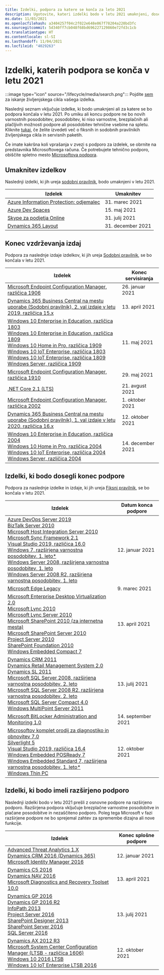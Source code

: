 ```yaml
---
title: Izdelki, podpora za katere se konča za leto 2021
description: Ugotovite, kateri izdelki bodo v letu 2021 umaknjeni, dosegli konec podpore ali prešli z osnovne podpore na razširjeno podporo.
ms.date: 11/03/2021
ms.openlocfilehash: a3404257f04c2f022e648e067f78204a220bd3fc
ms.sourcegitcommit: 5d340ff7cb048f68bd696227129860e72fd3c1cb
ms.translationtype: HT
ms.contentlocale: sl-SI
ms.lasthandoff: 11/04/2021
ms.locfileid: "4029263"
---
```

# <a name="products-ending-support-in-2021"></a>Izdelki, katerih podpora se konča v letu 2021

:::image type="icon" source="/lifecycle/media/search.png":::
Pojdite [sem](/lifecycle/products/) za iskanje življenjskega cikla vašega izdelka.

Naslednji seznam vključuje izdelke, ki bodo umaknjeni ali za katere se bo podpora končala v letu 2021. Po umiku ali koncu podpore ne bo novih varnostnih posodobitev, posodobitev, ki niso varnostne, brezplačnih ali plačljivih možnosti podpore ali posodobitev tehnične vsebine na spletu. Kliknite [tukaj](/lifecycle/overview/product-end-of-support-overview), če želite izvedeti več o fiksnih in sodobnih pravilnikih življenjskega cikla in servisnih paketih.

Če imate kakršna koli vprašanja v zvezi s podporo za izdelek, se obrnite na predstavnika Microsoftovega računa. Če potrebujete tehnično podporo, obiščite spletno mesto [Microsoftova podpora](https://support.microsoft.com/contactus/?ws=support).

## <a name="product-retirements"></a>Umaknitev izdelkov

Naslednji izdelki, ki jih ureja [sodobni pravilnik](/lifecycle/policies/modern), bodo umaknjeni v letu 2021.

| Izdelek | Umaknitev |
| --- | --- |
| [Azure Information Protection: odjemalec](/lifecycle/products/azure-information-protection-client?branch=live)<br> | 31. marec 2021 |
| [Azure Dev Spaces](/lifecycle/products/azure-dev-spaces?branch=live)<br> | 15. maj 2021 |
| [Skype za podjetja Online](/lifecycle/products/skype-for-business-online?branch=live)<br> | 31. julij 2021 |
| [Dynamics 365 Layout](/lifecycle/products/dynamics-365-layout?branch=live)<br> | 31. december 2021 |


## <a name="release-end-of-servicing"></a>Konec vzdrževanja izdaj

Podpora za naslednje izdaje izdelkov, ki jih ureja [Sodobni pravilnik](/lifecycle/policies/modern), se bo končala v letu 2021.

| Izdelek | Konec servisiranja |
| --- | --- |
| [Microsoft Endpoint Configuration Manager, različica 1906](/lifecycle/products/microsoft-endpoint-configuration-manager?branch=live)<br> | 26. januar 2021 |
| [Dynamics 365 Business Central na mestu uporabe (Sodobni pravilnik), 2. val izdaje v letu 2019, različica 15.x](/lifecycle/products/dynamics-365-business-central-onpremises-modern-policy?branch=live)<br> | 13. april 2021 |
| [Windows 10 Enterprise in Education, različica 1803](/lifecycle/products/windows-10-enterprise-and-education?branch=live)<br>[Windows 10 Enterprise in Education, različica 1809](/lifecycle/products/windows-10-enterprise-and-education?branch=live)<br>[Windows 10 Home in Pro, različica 1909](/lifecycle/products/windows-10-home-and-pro?branch=live)<br>[Windows 10 IoT Enterprise, različica 1803](/lifecycle/products/windows-10-iot-enterprise?branch=live)<br>[Windows 10 IoT Enterprise, različica 1809](/lifecycle/products/windows-10-iot-enterprise?branch=live)<br>[Windows Server, različica 1909](/lifecycle/products/windows-server?branch=live)<br> | 11. maj 2021 |
| [Microsoft Endpoint Configuration Manager, različica 1910](/lifecycle/products/microsoft-endpoint-configuration-manager?branch=live)<br> | 29. maj 2021 |
| [.NET Core 2.1 (LTS)](/lifecycle/products/microsoft-net-and-net-core?branch=live)<br> | 21. avgust 2021 |
| [Microsoft Endpoint Configuration Manager, različica 2002](/lifecycle/products/microsoft-endpoint-configuration-manager?branch=live)<br> | 1. oktober 2021 |
| [Dynamics 365 Business Central na mestu uporabe (Sodobni pravilnik), 1. val izdaje v letu 2020, različica 16.x](/lifecycle/products/dynamics-365-business-central-onpremises-modern-policy?branch=live)<br> | 12. oktober 2021 |
| [Windows 10 Enterprise in Education, različica 2004](/lifecycle/products/windows-10-enterprise-and-education?branch=live)<br>[Windows 10 Home in Pro, različica 2004](/lifecycle/products/windows-10-home-and-pro?branch=live)<br>[Windows 10 IoT Enterprise, različica 2004](/lifecycle/products/windows-10-iot-enterprise?branch=live)<br>[Windows Server, različica 2004](/lifecycle/products/windows-server?branch=live)<br> | 14. december 2021 |


## <a name="products-reaching-end-of-support"></a>Izdelki, ki bodo dosegli konec podpore

Podpora za naslednje izdelke in izdaje, ki jih ureja [Fiksni pravilnik](/lifecycle/policies/fixed), se bo končala v letu 2021.

| Izdelek | Datum konca podpore |
| --- | --- |
| [Azure DevOps Server 2019](/lifecycle/products/azure-devops-server-2019?branch=live)<br>[BizTalk Server 2010](/lifecycle/products/biztalk-server-2010?branch=live)<br>[Microsoft Host Integration Server 2010](/lifecycle/products/microsoft-host-integration-server-2010?branch=live)<br>[Microsoft Sync Framework 2.1](/lifecycle/products/microsoft-sync-framework-21?branch=live)<br>[Visual Studio 2019, različica 16.0](/lifecycle/products/visual-studio-2019?branch=live)<br>[Windows 7, razširjena varnostna posodobitev, 1. leto*](/lifecycle/products/windows-7?branch=live)<br>[Windows Server 2008, razširjena varnostna posodobitev, 1. leto](/lifecycle/products/windows-server-2008?branch=live)<br>[Windows Server 2008 R2, razširjena varnostna posodobitev, 1. leto](/lifecycle/products/windows-server-2008-r2?branch=live)<br> | 12. januar 2021 |
| [Microsoft Edge Legacy](/lifecycle/products/microsoft-edge-legacy?branch=live)<br> | 9. marec 2021 |
| [Microsoft Enterprise Desktop Virtualization 2.0](/lifecycle/products/microsoft-enterprise-desktop-virtualization-20?branch=live)<br>[Microsoft Lync 2010](/lifecycle/products/microsoft-lync-2010?branch=live)<br>[Microsoft Lync Server 2010](/lifecycle/products/microsoft-lync-server-2010?branch=live)<br>[Microsoft SharePoint 2010 (za internetna mesta)](/lifecycle/products/microsoft-sharepoint-2010?branch=live)<br>[Microsoft SharePoint Server 2010](/lifecycle/products/microsoft-sharepoint-server-2010?branch=live)<br>[Project Server 2010](/lifecycle/products/project-server-2010?branch=live)<br>[SharePoint Foundation 2010](/lifecycle/products/sharepoint-foundation-2010?branch=live)<br>[Windows Embedded Compact 7](/lifecycle/products/windows-embedded-compact-7?branch=live)<br> | 13. april 2021 |
| [Dynamics CRM 2011](/lifecycle/products/dynamics-crm-2011?branch=live)<br>[Dynamics Retail Management System 2.0](/lifecycle/products/dynamics-retail-management-system-20?branch=live)<br>[Dynamics SL 2011](/lifecycle/products/dynamics-sl-2011?branch=live)<br>[Microsoft SQL Server 2008, razširjena varnostna posodobitev, 2. leto](/lifecycle/products/microsoft-sql-server-2008?branch=live)<br>[Microsoft SQL Server 2008 R2, razširjena varnostna posodobitev, 2. leto](/lifecycle/products/microsoft-sql-server-2008-r2?branch=live)<br>[Microsoft SQL Server Compact 4.0](/lifecycle/products/microsoft-sql-server-compact-40?branch=live)<br>[Windows MultiPoint Server 2011](/lifecycle/products/windows-multipoint-server-2011?branch=live)<br> | 13. julij 2021 |
| [Microsoft BitLocker Administration and Monitoring 1.0](/lifecycle/products/microsoft-bitlocker-administration-and-monitoring-10?branch=live)<br> | 14. september 2021 |
| [Microsoftov komplet orodij za diagnostiko in obnovitev 7.0](/lifecycle/products/microsoft-diagnostics-and-recovery-toolset-70?branch=live)<br>[Silverlight 5](/lifecycle/products/silverlight-5?branch=live)<br>[Visual Studio 2019, različica 16.4](/lifecycle/products/visual-studio-2019?branch=live)<br>[Windows Embedded POSReady 7](/lifecycle/products/windows-embedded-posready-7?branch=live)<br>[Windows Embedded Standard 7, razširjena varnostna posodobitev, 1. leto*](/lifecycle/products/windows-embedded-standard-7?branch=live)<br>[Windows Thin PC](/lifecycle/products/windows-thin-pc?branch=live)<br> | 12. oktober 2021 |


## <a name="products-moving-to-extended-support"></a>Izdelki, ki bodo imeli razširjeno podporo

Naslednji izdelki bodo v letu 2021 prešli z osnovne podpore na razširjeno podporo. Razširjena podpora vključuje brezplačne varnostne posodobitve in plačane posodobitve in nezaščiteno podporo. Poleg tega Microsoft v fazi razširjene podpore ne bo sprejemal zahtev za spremembe dizajna ali nove funkcije.

| Izdelek | Konec splošne podpore |
| --- | --- |
| [Advanced Threat Analytics 1.X](/lifecycle/products/advanced-threat-analytics-1x?branch=live)<br>[Dynamics CRM 2016 (Dynamics 365)](/lifecycle/products/dynamics-crm-2016-dynamics-365?branch=live)<br>[Microsoft Identity Manager 2016](/lifecycle/products/microsoft-identity-manager-2016?branch=live)<br> | 12. januar 2021 |
| [Dynamics C5 2016](/lifecycle/products/dynamics-c5-2016?branch=live)<br>[Dynamics NAV 2016](/lifecycle/products/dynamics-nav-2016?branch=live)<br>[Microsoft Diagnostics and Recovery Toolset 10.0](/lifecycle/products/microsoft-diagnostics-and-recovery-toolset-100?branch=live)<br> | 13. april 2021 |
| [Dynamics GP 2016](/lifecycle/products/dynamics-gp-2016?branch=live)<br>[Dynamics GP 2016 R2](/lifecycle/products/dynamics-gp-2016-r2?branch=live)<br>[InfoPath 2013](/lifecycle/products/infopath-2013?branch=live)<br>[Project Server 2016](/lifecycle/products/project-server-2016?branch=live)<br>[SharePoint Designer 2013](/lifecycle/products/sharepoint-designer-2013?branch=live)<br>[SharePoint Server 2016](/lifecycle/products/sharepoint-server-2016?branch=live)<br>[SQL Server 2016](/lifecycle/products/sql-server-2016?branch=live)<br> | 13. julij 2021 |
| [Dynamics AX 2012 R3](/lifecycle/products/dynamics-ax-2012-r3?branch=live)<br>[Microsoft System Center Configuration Manager (LTSB - različica 1606)](/lifecycle/products/microsoft-system-center-configuration-manager-ltsb-version-1606?branch=live)<br>[Windows 10 2016 LTSB](/lifecycle/products/windows-10-2016-ltsb?branch=live)<br>[Windows 10 IoT Enterprise LTSB 2016](/lifecycle/products/windows-10-iot-enterprise-ltsb-2016?branch=live)<br> | 12. oktober 2021 |
